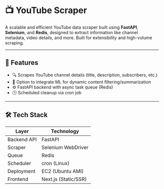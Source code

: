 # 📺 YouTube Scraper

A scalable and efficient YouTube data scraper built using **FastAPI**, **Selenium**, and **Redis**, designed to extract information like channel metadata, video details, and more. Built for extensibility and high-volume scraping.

---

## 🚀 Features

- 🔍 Scrapes YouTube channel details (title, description, subscribers, etc.)
- 🧠 Option to integrate ML for dynamic content filtering/summarization
- ⚙️ FastAPI backend with async task queue (Redis)
- 🕓 Scheduled cleanup via cron job

---

## 🛠️ Tech Stack

| Layer        | Technology           |
|-------------|----------------------|
| Backend API | FastAPI              |
| Scraper     | Selenium WebDriver   |
| Queue       | Redis                |
| Scheduler   | cron (Linux)         |
| Deployment  | EC2 (Ubuntu AMI)     |
| Frontend    | Next.js (Static/SSR) |
